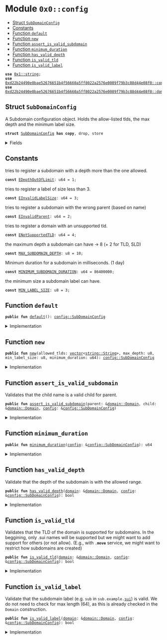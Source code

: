 
<a name="0x0_config"></a>

# Module `0x0::config`



-  [Struct `SubDomainConfig`](#0x0_config_SubDomainConfig)
-  [Constants](#@Constants_0)
-  [Function `default`](#0x0_config_default)
-  [Function `new`](#0x0_config_new)
-  [Function `assert_is_valid_subdomain`](#0x0_config_assert_is_valid_subdomain)
-  [Function `minimum_duration`](#0x0_config_minimum_duration)
-  [Function `has_valid_depth`](#0x0_config_has_valid_depth)
-  [Function `is_valid_tld`](#0x0_config_is_valid_tld)
-  [Function `is_valid_label`](#0x0_config_is_valid_label)


<pre><code><b>use</b> <a href="dependencies/move-stdlib/string.md#0x1_string">0x1::string</a>;
<b>use</b> <a href="dependencies/suins/constants.md#0xd22b24490e0bae52676651b4f56660a5ff8022a2576e0089f79b3c88d44e08f0_constants">0xd22b24490e0bae52676651b4f56660a5ff8022a2576e0089f79b3c88d44e08f0::constants</a>;
<b>use</b> <a href="dependencies/suins/domain.md#0xd22b24490e0bae52676651b4f56660a5ff8022a2576e0089f79b3c88d44e08f0_domain">0xd22b24490e0bae52676651b4f56660a5ff8022a2576e0089f79b3c88d44e08f0::domain</a>;
</code></pre>



<a name="0x0_config_SubDomainConfig"></a>

## Struct `SubDomainConfig`

A Subdomain configuration object.
Holds the allow-listed tlds, the max depth and the minimum label size.


<pre><code><b>struct</b> <a href="config.md#0x0_config_SubDomainConfig">SubDomainConfig</a> <b>has</b> <b>copy</b>, drop, store
</code></pre>



<details>
<summary>Fields</summary>


<dl>
<dt>
<code>allowed_tlds: <a href="dependencies/move-stdlib/vector.md#0x1_vector">vector</a>&lt;<a href="dependencies/move-stdlib/string.md#0x1_string_String">string::String</a>&gt;</code>
</dt>
<dd>

</dd>
<dt>
<code>max_depth: u8</code>
</dt>
<dd>

</dd>
<dt>
<code>min_label_size: u8</code>
</dt>
<dd>

</dd>
<dt>
<code>minimum_duration: u64</code>
</dt>
<dd>

</dd>
</dl>


</details>

<a name="@Constants_0"></a>

## Constants


<a name="0x0_config_EDepthOutOfLimit"></a>

tries to register a subdomain with a depth more than the one allowed.


<pre><code><b>const</b> <a href="config.md#0x0_config_EDepthOutOfLimit">EDepthOutOfLimit</a>: u64 = 1;
</code></pre>



<a name="0x0_config_EInvalidLabelSize"></a>

tries to register a label of size less than 3.


<pre><code><b>const</b> <a href="config.md#0x0_config_EInvalidLabelSize">EInvalidLabelSize</a>: u64 = 3;
</code></pre>



<a name="0x0_config_EInvalidParent"></a>

tries to register a subdomain with the wrong parent (based on name)


<pre><code><b>const</b> <a href="config.md#0x0_config_EInvalidParent">EInvalidParent</a>: u64 = 2;
</code></pre>



<a name="0x0_config_ENotSupportedTLD"></a>

tries to register a domain with an unsupported tld.


<pre><code><b>const</b> <a href="config.md#0x0_config_ENotSupportedTLD">ENotSupportedTLD</a>: u64 = 4;
</code></pre>



<a name="0x0_config_MAX_SUBDOMAIN_DEPTH"></a>

the maximum depth a subdomain can have -> 8 (+ 2 for TLD, SLD)


<pre><code><b>const</b> <a href="config.md#0x0_config_MAX_SUBDOMAIN_DEPTH">MAX_SUBDOMAIN_DEPTH</a>: u8 = 10;
</code></pre>



<a name="0x0_config_MINIMUM_SUBDOMAIN_DURATION"></a>

Minimum duration for a subdomain in milliseconds. (1 day)


<pre><code><b>const</b> <a href="config.md#0x0_config_MINIMUM_SUBDOMAIN_DURATION">MINIMUM_SUBDOMAIN_DURATION</a>: u64 = 86400000;
</code></pre>



<a name="0x0_config_MIN_LABEL_SIZE"></a>

the minimum size a subdomain label can have.


<pre><code><b>const</b> <a href="config.md#0x0_config_MIN_LABEL_SIZE">MIN_LABEL_SIZE</a>: u8 = 3;
</code></pre>



<a name="0x0_config_default"></a>

## Function `default`



<pre><code><b>public</b> <b>fun</b> <a href="config.md#0x0_config_default">default</a>(): <a href="config.md#0x0_config_SubDomainConfig">config::SubDomainConfig</a>
</code></pre>



<details>
<summary>Implementation</summary>


<pre><code><b>public</b> <b>fun</b> <a href="config.md#0x0_config_default">default</a>(): <a href="config.md#0x0_config_SubDomainConfig">SubDomainConfig</a> {
    <a href="config.md#0x0_config_SubDomainConfig">SubDomainConfig</a> {
        allowed_tlds: <a href="dependencies/move-stdlib/vector.md#0x1_vector">vector</a>[sui_tld()],
        max_depth: <a href="config.md#0x0_config_MAX_SUBDOMAIN_DEPTH">MAX_SUBDOMAIN_DEPTH</a>,
        min_label_size: <a href="config.md#0x0_config_MIN_LABEL_SIZE">MIN_LABEL_SIZE</a>,
        minimum_duration: <a href="config.md#0x0_config_MINIMUM_SUBDOMAIN_DURATION">MINIMUM_SUBDOMAIN_DURATION</a>
    }
}
</code></pre>



</details>

<a name="0x0_config_new"></a>

## Function `new`



<pre><code><b>public</b> <b>fun</b> <a href="config.md#0x0_config_new">new</a>(allowed_tlds: <a href="dependencies/move-stdlib/vector.md#0x1_vector">vector</a>&lt;<a href="dependencies/move-stdlib/string.md#0x1_string_String">string::String</a>&gt;, max_depth: u8, min_label_size: u8, minimum_duration: u64): <a href="config.md#0x0_config_SubDomainConfig">config::SubDomainConfig</a>
</code></pre>



<details>
<summary>Implementation</summary>


<pre><code><b>public</b> <b>fun</b> <a href="config.md#0x0_config_new">new</a>(
    allowed_tlds: <a href="dependencies/move-stdlib/vector.md#0x1_vector">vector</a>&lt;String&gt;,
    max_depth: u8,
    min_label_size: u8,
    minimum_duration: u64
): <a href="config.md#0x0_config_SubDomainConfig">SubDomainConfig</a> {
    <a href="config.md#0x0_config_SubDomainConfig">SubDomainConfig</a> {
        allowed_tlds,
        max_depth,
        min_label_size,
        minimum_duration
    }
}
</code></pre>



</details>

<a name="0x0_config_assert_is_valid_subdomain"></a>

## Function `assert_is_valid_subdomain`

Validates that the child name is a valid child for parent.


<pre><code><b>public</b> <b>fun</b> <a href="config.md#0x0_config_assert_is_valid_subdomain">assert_is_valid_subdomain</a>(parent: &<a href="dependencies/suins/domain.md#0xd22b24490e0bae52676651b4f56660a5ff8022a2576e0089f79b3c88d44e08f0_domain_Domain">domain::Domain</a>, child: &<a href="dependencies/suins/domain.md#0xd22b24490e0bae52676651b4f56660a5ff8022a2576e0089f79b3c88d44e08f0_domain_Domain">domain::Domain</a>, <a href="config.md#0x0_config">config</a>: &<a href="config.md#0x0_config_SubDomainConfig">config::SubDomainConfig</a>)
</code></pre>



<details>
<summary>Implementation</summary>


<pre><code><b>public</b> <b>fun</b> <a href="config.md#0x0_config_assert_is_valid_subdomain">assert_is_valid_subdomain</a>(parent: &Domain, child: &Domain, <a href="config.md#0x0_config">config</a>: &<a href="config.md#0x0_config_SubDomainConfig">SubDomainConfig</a>) {
    <b>assert</b>!(<a href="config.md#0x0_config_is_valid_tld">is_valid_tld</a>(child, <a href="config.md#0x0_config">config</a>), <a href="config.md#0x0_config_ENotSupportedTLD">ENotSupportedTLD</a>);
    <b>assert</b>!(<a href="config.md#0x0_config_is_valid_label">is_valid_label</a>(child, <a href="config.md#0x0_config">config</a>), <a href="config.md#0x0_config_EInvalidLabelSize">EInvalidLabelSize</a>);
    <b>assert</b>!(<a href="config.md#0x0_config_has_valid_depth">has_valid_depth</a>(child, <a href="config.md#0x0_config">config</a>), <a href="config.md#0x0_config_EDepthOutOfLimit">EDepthOutOfLimit</a>);
    <b>assert</b>!(is_parent_of(parent, child), <a href="config.md#0x0_config_EInvalidParent">EInvalidParent</a>);
}
</code></pre>



</details>

<a name="0x0_config_minimum_duration"></a>

## Function `minimum_duration`



<pre><code><b>public</b> <b>fun</b> <a href="config.md#0x0_config_minimum_duration">minimum_duration</a>(<a href="config.md#0x0_config">config</a>: &<a href="config.md#0x0_config_SubDomainConfig">config::SubDomainConfig</a>): u64
</code></pre>



<details>
<summary>Implementation</summary>


<pre><code><b>public</b> <b>fun</b> <a href="config.md#0x0_config_minimum_duration">minimum_duration</a>(<a href="config.md#0x0_config">config</a>: &<a href="config.md#0x0_config_SubDomainConfig">SubDomainConfig</a>): u64 {
    <a href="config.md#0x0_config">config</a>.minimum_duration
}
</code></pre>



</details>

<a name="0x0_config_has_valid_depth"></a>

## Function `has_valid_depth`

Validate that the depth of the subdomain is with the allowed range.


<pre><code><b>public</b> <b>fun</b> <a href="config.md#0x0_config_has_valid_depth">has_valid_depth</a>(<a href="dependencies/suins/domain.md#0xd22b24490e0bae52676651b4f56660a5ff8022a2576e0089f79b3c88d44e08f0_domain">domain</a>: &<a href="dependencies/suins/domain.md#0xd22b24490e0bae52676651b4f56660a5ff8022a2576e0089f79b3c88d44e08f0_domain_Domain">domain::Domain</a>, <a href="config.md#0x0_config">config</a>: &<a href="config.md#0x0_config_SubDomainConfig">config::SubDomainConfig</a>): bool
</code></pre>



<details>
<summary>Implementation</summary>


<pre><code><b>public</b> <b>fun</b> <a href="config.md#0x0_config_has_valid_depth">has_valid_depth</a>(<a href="dependencies/suins/domain.md#0xd22b24490e0bae52676651b4f56660a5ff8022a2576e0089f79b3c88d44e08f0_domain">domain</a>: &Domain, <a href="config.md#0x0_config">config</a>: &<a href="config.md#0x0_config_SubDomainConfig">SubDomainConfig</a>): bool {
    <a href="dependencies/suins/domain.md#0xd22b24490e0bae52676651b4f56660a5ff8022a2576e0089f79b3c88d44e08f0_domain">domain</a>.number_of_levels() &lt;= (<a href="config.md#0x0_config">config</a>.max_depth <b>as</b> u64)
}
</code></pre>



</details>

<a name="0x0_config_is_valid_tld"></a>

## Function `is_valid_tld`

Validates that the TLD of the domain is supported for subdomains.
In the beggining, only .sui names will be supported but we might
want to add support for others (or not allow).
(E.g., with <code>.<b>move</b></code> service, we might want to restrict how subdomains are created)


<pre><code><b>public</b> <b>fun</b> <a href="config.md#0x0_config_is_valid_tld">is_valid_tld</a>(<a href="dependencies/suins/domain.md#0xd22b24490e0bae52676651b4f56660a5ff8022a2576e0089f79b3c88d44e08f0_domain">domain</a>: &<a href="dependencies/suins/domain.md#0xd22b24490e0bae52676651b4f56660a5ff8022a2576e0089f79b3c88d44e08f0_domain_Domain">domain::Domain</a>, <a href="config.md#0x0_config">config</a>: &<a href="config.md#0x0_config_SubDomainConfig">config::SubDomainConfig</a>): bool
</code></pre>



<details>
<summary>Implementation</summary>


<pre><code><b>public</b> <b>fun</b> <a href="config.md#0x0_config_is_valid_tld">is_valid_tld</a>(<a href="dependencies/suins/domain.md#0xd22b24490e0bae52676651b4f56660a5ff8022a2576e0089f79b3c88d44e08f0_domain">domain</a>: &Domain, <a href="config.md#0x0_config">config</a>: &<a href="config.md#0x0_config_SubDomainConfig">SubDomainConfig</a>): bool {
    <b>let</b> <b>mut</b> i=0;
    <b>while</b> (i &lt; <a href="config.md#0x0_config">config</a>.allowed_tlds.length()) {
        <b>if</b> (<a href="dependencies/suins/domain.md#0xd22b24490e0bae52676651b4f56660a5ff8022a2576e0089f79b3c88d44e08f0_domain">domain</a>.tld() == &<a href="config.md#0x0_config">config</a>.allowed_tlds[i]) {
            <b>return</b> <b>true</b>
        };
        i = i + 1;
    };
    <b>return</b> <b>false</b>
}
</code></pre>



</details>

<a name="0x0_config_is_valid_label"></a>

## Function `is_valid_label`

Validate that the subdomain label (e.g. <code>sub</code> in <code>sub.example.<a href="dependencies/sui-framework/sui.md#0x2_sui">sui</a></code>) is valid.
We do not need to check for max length (64), as this is already checked
in the <code>Domain</code> construction.


<pre><code><b>public</b> <b>fun</b> <a href="config.md#0x0_config_is_valid_label">is_valid_label</a>(<a href="dependencies/suins/domain.md#0xd22b24490e0bae52676651b4f56660a5ff8022a2576e0089f79b3c88d44e08f0_domain">domain</a>: &<a href="dependencies/suins/domain.md#0xd22b24490e0bae52676651b4f56660a5ff8022a2576e0089f79b3c88d44e08f0_domain_Domain">domain::Domain</a>, <a href="config.md#0x0_config">config</a>: &<a href="config.md#0x0_config_SubDomainConfig">config::SubDomainConfig</a>): bool
</code></pre>



<details>
<summary>Implementation</summary>


<pre><code><b>public</b> <b>fun</b> <a href="config.md#0x0_config_is_valid_label">is_valid_label</a>(<a href="dependencies/suins/domain.md#0xd22b24490e0bae52676651b4f56660a5ff8022a2576e0089f79b3c88d44e08f0_domain">domain</a>: &Domain, <a href="config.md#0x0_config">config</a>: &<a href="config.md#0x0_config_SubDomainConfig">SubDomainConfig</a>): bool {
    // our label is the last <a href="dependencies/move-stdlib/vector.md#0x1_vector">vector</a> element, <b>as</b> labels are stored in reverse order.
    <b>let</b> label = <a href="dependencies/suins/domain.md#0xd22b24490e0bae52676651b4f56660a5ff8022a2576e0089f79b3c88d44e08f0_domain">domain</a>.label(<a href="dependencies/suins/domain.md#0xd22b24490e0bae52676651b4f56660a5ff8022a2576e0089f79b3c88d44e08f0_domain">domain</a>.number_of_levels() - 1);
    label.length() &gt;= (<a href="config.md#0x0_config">config</a>.min_label_size <b>as</b> u64)
}
</code></pre>



</details>
